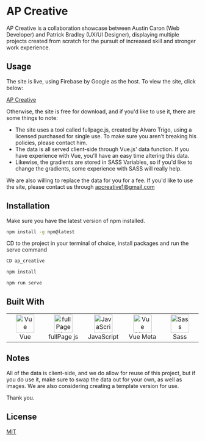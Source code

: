 # AP Creative

AP Creative is a collaboration showcase between Austin Caron (Web Developer) and Patrick Bradley (UX/UI Designer), displaying multiple projects created from scratch for the pursuit of increased skill and stronger work experience.

## Usage

The site is live, using Firebase by Google as the host. To view the site, click below:

[AP Creative](https://apcreative-5c001.web.app/)

Otherwise, the site is free for download, and if you'd like to use it, there are some things to note:

* The site uses a tool called fullpage.js, created by Alvaro Trigo, using a licensed purchased for single use. To make sure you aren't breaking his policies, please contact him.
* The data is all served client-side through Vue.js' data function. If you have experience with Vue, you'll have an easy time altering this data.
* Likewise, the gradients are stored in SASS Variables, so if you'd like to change the gradients, some experience with SASS will really help.

We are also willing to replace the data for you for a fee. If you'd like to use the site, please contact us through apcreative1@gmail.com

## Installation

Make sure you have the latest version of npm installed.

```bash
npm install -g npm@latest
```

CD to the project in your terminal of choice, install packages and run the serve command

```bash
CD ap_creative

npm install

npm run serve
```

## Built With

<table>
  <tr>
  <td align="center" width="96">
        <img src="https://upload.wikimedia.org/wikipedia/commons/thumb/9/95/Vue.js_Logo_2.svg/555px-Vue.js_Logo_2.svg.png" width="48" height="48" alt="Vue" />
      <br>Vue
    </td>
    <td align="center" width="96">
        <img src="https://camo.githubusercontent.com/87f1f620d7a5d3c3f0e4e5f6556a7b57e344bd786bae8d7ca6ab1a9b4aeb8d95/68747470733a2f2f7261772e6769746875622e636f6d2f616c7661726f747269676f2f66756c6c506167652e6a732f6d61737465722f6578616d706c65732f696d67732f696e74726f2e706e67" width="48" height="48" alt="fullPage js" />
      <br>fullPage js
    </td>
    <td align="center" width="96">
        <img src="https://upload.wikimedia.org/wikipedia/commons/thumb/9/99/Unofficial_JavaScript_logo_2.svg/1024px-Unofficial_JavaScript_logo_2.svg.png" width="48" height="48" alt="JavaScript" />
      <br>JavaScript
    </td>
    <td align="center" width="96">
        <img src="https://vue-meta.nuxtjs.org/vue-meta.png" width="48" height="48" alt="Vue Meta" />
      <br>Vue Meta
    </td>
    <td align="center" width="96">
        <img src="https://upload.wikimedia.org/wikipedia/commons/thumb/9/96/Sass_Logo_Color.svg/1280px-Sass_Logo_Color.svg.png" width="48" height="48" alt="Sass" />
      <br>Sass
    </td>
  </tr>
</table>



## Notes
All of the data is client-side, and we do allow for reuse of this project, but if you do use it, make sure to swap the data out for your own, as well as images. We are also considering creating a template version for use.

Thank you.

## License
[MIT](https://choosealicense.com/licenses/mit/)
